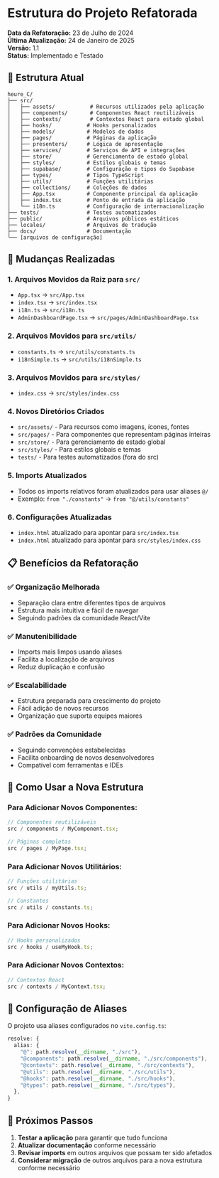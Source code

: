 # Estrutura do Projeto Refatorada

**Data da Refatoração:** 23 de Julho de 2024  
**Última Atualização:** 24 de Janeiro de 2025  
**Versão:** 1.1  
**Status:** Implementado e Testado

## 📁 Estrutura Atual

```
heure_C/
├── src/
│   ├── assets/           # Recursos utilizados pela aplicação
│   ├── components/       # Componentes React reutilizáveis
│   ├── contexts/         # Contextos React para estado global
│   ├── hooks/           # Hooks personalizados
│   ├── models/          # Modelos de dados
│   ├── pages/           # Páginas da aplicação
│   ├── presenters/      # Lógica de apresentação
│   ├── services/        # Serviços de API e integrações
│   ├── store/           # Gerenciamento de estado global
│   ├── styles/          # Estilos globais e temas
│   ├── supabase/        # Configuração e tipos do Supabase
│   ├── types/           # Tipos TypeScript
│   ├── utils/           # Funções utilitárias
│   ├── collections/     # Coleções de dados
│   ├── App.tsx          # Componente principal da aplicação
│   ├── index.tsx        # Ponto de entrada da aplicação
│   └── i18n.ts          # Configuração de internacionalização
├── tests/               # Testes automatizados
├── public/              # Arquivos públicos estáticos
├── locales/             # Arquivos de tradução
├── docs/                # Documentação
└── [arquivos de configuração]
```

## 🔄 Mudanças Realizadas

### 1. **Arquivos Movidos da Raiz para `src/`**

- `App.tsx` → `src/App.tsx`
- `index.tsx` → `src/index.tsx`
- `i18n.ts` → `src/i18n.ts`
- `AdminDashboardPage.tsx` → `src/pages/AdminDashboardPage.tsx`

### 2. **Arquivos Movidos para `src/utils/`**

- `constants.ts` → `src/utils/constants.ts`
- `i18nSimple.ts` → `src/utils/i18nSimple.ts`

### 3. **Arquivos Movidos para `src/styles/`**

- `index.css` → `src/styles/index.css`

### 4. **Novos Diretórios Criados**

- `src/assets/` - Para recursos como imagens, ícones, fontes
- `src/pages/` - Para componentes que representam páginas inteiras
- `src/store/` - Para gerenciamento de estado global
- `src/styles/` - Para estilos globais e temas
- `tests/` - Para testes automatizados (fora do src)

### 5. **Imports Atualizados**

- Todos os imports relativos foram atualizados para usar aliases `@/`
- Exemplo: `from "./constants"` → `from "@/utils/constants"`

### 6. **Configurações Atualizadas**

- `index.html` atualizado para apontar para `src/index.tsx`
- `index.html` atualizado para apontar para `src/styles/index.css`

## 📋 Benefícios da Refatoração

### ✅ **Organização Melhorada**

- Separação clara entre diferentes tipos de arquivos
- Estrutura mais intuitiva e fácil de navegar
- Seguindo padrões da comunidade React/Vite

### ✅ **Manutenibilidade**

- Imports mais limpos usando aliases
- Facilita a localização de arquivos
- Reduz duplicação e confusão

### ✅ **Escalabilidade**

- Estrutura preparada para crescimento do projeto
- Fácil adição de novos recursos
- Organização que suporta equipes maiores

### ✅ **Padrões da Comunidade**

- Seguindo convenções estabelecidas
- Facilita onboarding de novos desenvolvedores
- Compatível com ferramentas e IDEs

## 🚀 Como Usar a Nova Estrutura

### Para Adicionar Novos Componentes:

```typescript
// Componentes reutilizáveis
src / components / MyComponent.tsx;

// Páginas completas
src / pages / MyPage.tsx;
```

### Para Adicionar Novos Utilitários:

```typescript
// Funções utilitárias
src / utils / myUtils.ts;

// Constantes
src / utils / constants.ts;
```

### Para Adicionar Novos Hooks:

```typescript
// Hooks personalizados
src / hooks / useMyHook.ts;
```

### Para Adicionar Novos Contextos:

```typescript
// Contextos React
src / contexts / MyContext.tsx;
```

## 🔧 Configuração de Aliases

O projeto usa aliases configurados no `vite.config.ts`:

```typescript
resolve: {
  alias: {
    "@": path.resolve(__dirname, "./src"),
    "@components": path.resolve(__dirname, "./src/components"),
    "@contexts": path.resolve(__dirname, "./src/contexts"),
    "@utils": path.resolve(__dirname, "./src/utils"),
    "@hooks": path.resolve(__dirname, "./src/hooks"),
    "@types": path.resolve(__dirname, "./src/types"),
  },
}
```

## 📝 Próximos Passos

1. **Testar a aplicação** para garantir que tudo funciona
2. **Atualizar documentação** conforme necessário
3. **Revisar imports** em outros arquivos que possam ter sido afetados
4. **Considerar migração** de outros arquivos para a nova estrutura conforme necessário
